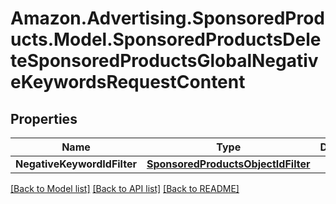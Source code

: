 # Amazon.Advertising.SponsoredProducts.Model.SponsoredProductsDeleteSponsoredProductsGlobalNegativeKeywordsRequestContent

## Properties

Name | Type | Description | Notes
------------ | ------------- | ------------- | -------------
**NegativeKeywordIdFilter** | [**SponsoredProductsObjectIdFilter**](SponsoredProductsObjectIdFilter.md) |  | [optional] 

[[Back to Model list]](../README.md#documentation-for-models) [[Back to API list]](../README.md#documentation-for-api-endpoints) [[Back to README]](../README.md)

